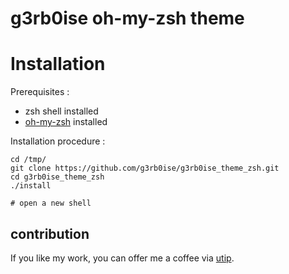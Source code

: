 # g3rb0ise oh-my-zsh theme 

# Installation 

Prerequisites : 
* zsh shell installed
* [oh-my-zsh](https://ohmyz.sh/) installed


Installation procedure : 

```
cd /tmp/
git clone https://github.com/g3rb0ise/g3rb0ise_theme_zsh.git
cd g3rb0ise_theme_zsh
./install

# open a new shell
```

## contribution

If you like my work, you can offer me a coffee via [utip](https://utip.io/g3rb0ise).
